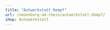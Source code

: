 ```yaml
---
title: "Autwerkstatt Dempf"
url: /neuenburg-am-rhein/autwerkstatt-dempf/
shop: Autowerkstatt
---
```

